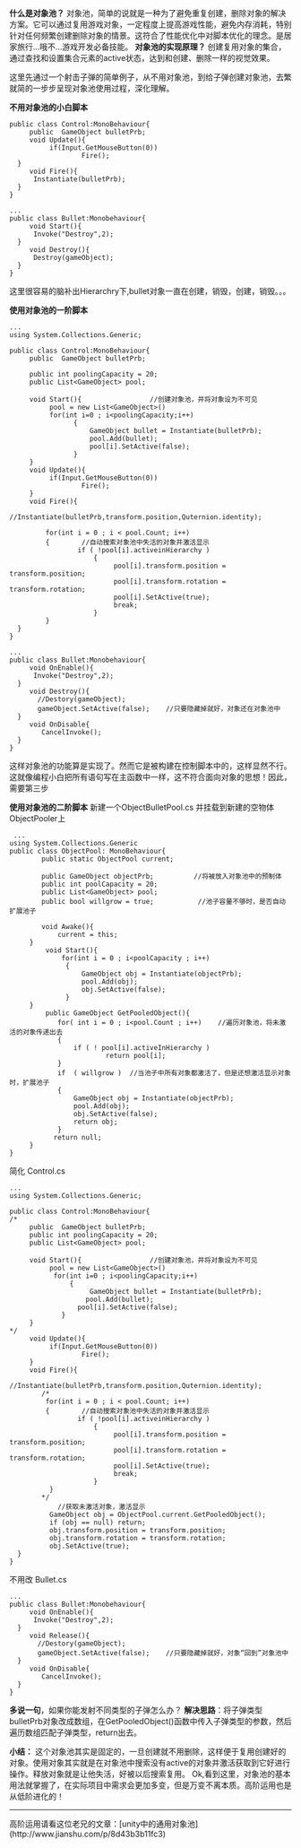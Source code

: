 **什么是对象池？**
对象池，简单的说就是一种为了避免重复创建，删除对象的解决方案。它可以通过复用游戏对象，一定程度上提高游戏性能，避免内存消耗，特别针对任何频繁创建删除对象的情景。这符合了性能优化中对脚本优化的理念。是居家旅行...哦不...游戏开发必备技能。
**对象池的实现原理？**
创建复用对象的集合，通过查找和设置集合元素的active状态，达到和创建、删除一样的视觉效果。

这里先通过一个射击子弹的简单例子，从不用对象池，到给子弹创建对象池，去繁就简的一步步呈现对象池使用过程，深化理解。

**不用对象池的小白脚本**

```
public class Control:MonoBehaviour{
     public  GameObject bulletPrb;
     void Update(){
          if(Input.GetMouseButton(0))
                  Fire();
  }
     void Fire(){
      Instantiate(bulletPrb);
  }
}
```
```
...
public class Bullet:Monobehaviour{
     void Start(){
      Invoke("Destroy",2);
  }
     void Destroy(){
      Destroy(gameObject);  
  }
}
```
这里很容易的脑补出Hierarchry下,bullet对象一直在创建，销毁，创建，销毁。。。

**使用对象池的一阶脚本**

```
...
using System.Collections.Generic;

public class Control:MonoBehaviour{
     public  GameObject bulletPrb;

     public int poolingCapacity = 20;
     public List<GameObject> pool;
   
     void Start(){                 //创建对象池，并将对象设为不可见
          pool = new List<GameObject>()
          for(int i=0 ; i<poolingCapacity;i++)
                { 
                    GameObject bullet = Instantiate(bulletPrb);
                    pool.Add(bullet); 
                    pool[i].SetActive(false);
                }         
     }
     void Update(){
          if(Input.GetMouseButton(0))
                  Fire();
     }
     void Fire(){               
         //Instantiate(bulletPrb,transform.position,Quternion.identity);

         for(int i = 0 ; i < pool.Count; i++)
         {        //自动搜索对象池中失活的对象并激活显示
                 if ( !pool[i].activeinHierarchy )
                     {
                          pool[i].transform.position = transform.position;
                          pool[i].transform.rotation = transform.rotation;
                          pool[i].SetActive(true);
                          break;
                     }
         }
  }
}
```
```
...
public class Bullet:Monobehaviour{
     void OnEnable(){
      Invoke("Destroy",2);
  }
     void Destroy(){
       //Destory(gameObject);
       gameObject.SetActive(false);    //只要隐藏掉就好，对象还在对象池中
  }
     void OnDisable{
        CancelInvoke();
  }
}
```
这样对象池的功能算是实现了。然而它是被构建在控制脚本中的，这样显然不行。这就像编程小白把所有语句写在主函数中一样，这不符合面向对象的思想！因此，需要第三步

**使用对象池的二阶脚本**
新建一个ObjectBulletPool.cs  并挂载到新建的空物体ObjectPooler上
```
 ...
using System.Collections.Generic
public class ObjectPool: MonoBehaviour{
        public static ObjectPool current;

        public GameObject objectPrb;          //将被放入对象池中的预制体
        public int poolCapacity = 20;
        public List<GameObject> pool;
        public bool willgrow = true;           //池子容量不够时，是否自动扩展池子

        void Awake(){
            current = this;
     }
         void Start(){
             for(int i = 0 ; i<poolCapacity ; i++)
              {
                  GameObject obj = Instantiate(objectPrb);
                  pool.Add(obj);
                  obj.SetActive(false);
              }
     }
         public GameObject GetPooledObject(){
            for( int i = 0 ; i<pool.Count ; i++)    //遍历对象池，将未激活的对象传递出去
            {
                if ( ! pool[i].activeInHierarchy )
                        return pool[i];
            }
            if  ( willgrow )  //当池子中所有对象都激活了，但是还想激活显示对象时，扩展池子
            {
                GameObject obj = Instantiate(objectPrb);
                pool.Add(obj);
                obj.SetActive(false);
                return obj;
            }
           return null;
     } 
}
```
简化 Control.cs
```
...
using System.Collections.Generic;

public class Control:MonoBehaviour{
/*
     public  GameObject bulletPrb;
     public int poolingCapacity = 20;
     public List<GameObject> pool;
   
     void Start(){                 //创建对象池，并将对象设为不可见
          pool = new List<GameObject>()
           for(int i=0 ; i<poolingCapacity;i++)
               { 
                    GameObject bullet = Instantiate(bulletPrb);
                   pool.Add(bullet); 
                 pool[i].SetActive(false);
             }         
     }
*/
     void Update(){
          if(Input.GetMouseButton(0))
                  Fire();
     }
     void Fire(){               
         //Instantiate(bulletPrb,transform.position,Quternion.identity);
        /*
         for(int i = 0 ; i < pool.Count; i++)
         {        //自动搜索对象池中失活的对象并激活显示
                 if ( !pool[i].activeinHierarchy )
                     {
                          pool[i].transform.position = transform.position;
                          pool[i].transform.rotation = transform.rotation;
                          pool[i].SetActive(true);
                          break;
                     }
          }
        */
            //获取未激活对象，激活显示
          GameObject obj = ObjectPool.current.GetPooledObject();  
          if (obj == null) return;
          obj.transform.position = transform.position;
          obj.transform.rotation = transform.rotation;
          obj.SetActive(true);
  }
}
```
不用改 Bullet.cs
```
...
public class Bullet:Monobehaviour{
     void OnEnable(){
      Invoke("Destroy",2);
  }
     void Release(){
       //Destory(gameObject);
       gameObject.SetActive(false);    //只要隐藏掉就好，对象“回到”对象池中
  }
     void OnDisable{
        CancelInvoke();
  }
}
```
**多说一句**，如果你能发射不同类型的子弹怎么办？
**解决思路**：将子弹类型bulletPrb对象改成数组，在GetPooledObject()函数中传入子弹类型的参数，然后遍历数组匹配子弹类型，return出去。

**小结：**
这个对象池其实是固定的，一旦创建就不用删除，这样便于复用创建好的对象。使用对象其实就是在对象池中搜索没有active的对象并激活获取到它好进行操作。释放对象就是让他失活，好被以后搜索复用。
Ok,看到这里，对象池的基本用法就掌握了，在实际项目中需求会更加多变，但是万变不离本质。高阶运用也是从低阶进化的！
<hr/>
高阶运用请看这位老兄的文章：[unity中的通用对象池](http://www.jianshu.com/p/8d43b3b11fc3)